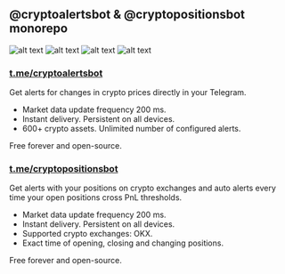 ## @cryptoaIertsbot & **@cryptopositionsbot** monorepo

</h1>

![alt text](https://img.shields.io/badge/TypeScript-3178C6.svg?style=for-the-badge&logo=TypeScript&logoColor=white) ![alt text](https://img.shields.io/badge/Turborepo-EF4444.svg?style=for-the-badge&logo=Turborepo&logoColor=white) ![alt text](https://img.shields.io/badge/Telegram-26A5E4.svg?style=for-the-badge&logo=Telegram&logoColor=white) ![alt text](https://img.shields.io/badge/Next.js-000000.svg?style=for-the-badge&logo=nextdotjs&logoColor=white)

### [t.me/cryptoaIertsbot](https://t.me/cryptoaiertsbot)

Get alerts for changes in crypto prices directly in your Telegram.

- Market data update frequency 200 ms.
- Instant delivery. Persistent on all devices.
- 600+ crypto assets. Unlimited number of configured alerts.

Free forever and open-source.

### [t.me/cryptopositionsbot](https://t.me/cryptopositionsbot)

Get alerts with your positions on crypto exchanges and auto alerts every time your open positions cross PnL thresholds.

- Market data update frequency 200 ms.
- Instant delivery. Persistent on all devices.
- Supported crypto exchanges: OKX.
- Exact time of opening, closing and changing positions.

Free forever and open-source.
